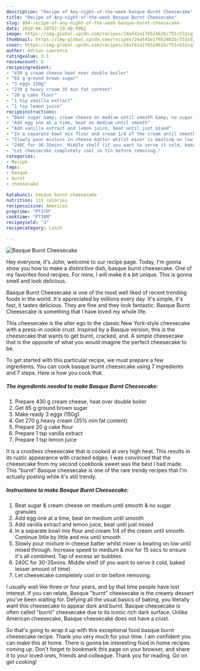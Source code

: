 ```yaml
---
description: "Recipe of Any-night-of-the-week Basque Burnt Cheesecake"
title: "Recipe of Any-night-of-the-week Basque Burnt Cheesecake"
slug: 994-recipe-of-any-night-of-the-week-basque-burnt-cheesecake
date: 2020-06-18T02:19:40.096Z
image: https://img-global.cpcdn.com/recipes/24af41e17652462b/751x532cq70/basque-burnt-cheesecake-recipe-main-photo.jpg
thumbnail: https://img-global.cpcdn.com/recipes/24af41e17652462b/751x532cq70/basque-burnt-cheesecake-recipe-main-photo.jpg
cover: https://img-global.cpcdn.com/recipes/24af41e17652462b/751x532cq70/basque-burnt-cheesecake-recipe-main-photo.jpg
author: Adrian Lawrence
ratingvalue: 3.1
reviewcount: 9
recipeingredient:
- "430 g cream cheese heat over double boiler"
- "65 g ground brown sugar"
- "3 eggs 150g"
- "270 g heavy cream 35 min fat content"
- "20 g cake flour"
- "1 tsp vanilla extract"
- "1 tsp lemon juice"
recipeinstructions:
- "Beat sugar &amp; cream cheese on medium until smooth &amp; no sugar granules"
- "Add egg one at a time, beat on medium until smooth"
- "Add vanilla extract and lemon juice, beat until just mixed"
- "In a separate bowl mix flour and cream 1/4 of the cream until smooth. Continue little by little and mix until smooth"
- "Slowly pour mixture in cheese batter whilst mixer is beating on low until mixed through. Increase speed to medium &amp; mix for 15 secs to ensure it&#39;s all combined. Tap of excess air bubbles."
- "240C for 30-35mins. Middle shelf (if you want to serve it cold, baked lesser amount of time)"
- "Let cheesecake completely cool in tin before removing."
categories:
- Recipe
tags:
- basque
- burnt
- cheesecake

katakunci: basque burnt cheesecake 
nutrition: 115 calories
recipecuisine: American
preptime: "PT37M"
cooktime: "PT38M"
recipeyield: "3"
recipecategory: Lunch

---
```



![Basque Burnt Cheesecake](https://img-global.cpcdn.com/recipes/24af41e17652462b/751x532cq70/basque-burnt-cheesecake-recipe-main-photo.jpg)

Hey everyone, it's John, welcome to our recipe page. Today, I'm gonna show you how to make a distinctive dish, basque burnt cheesecake. One of my favorites food recipes. For mine, I will make it a bit unique. This is gonna smell and look delicious.

Basque Burnt Cheesecake is one of the most well liked of recent trending foods in the world. It's appreciated by millions every day. It's simple, it's fast, it tastes delicious. They are fine and they look fantastic. Basque Burnt Cheesecake is something that I have loved my whole life.

This cheesecake is the alter ego to the classic New York-style cheesecake with a press-in cookie crust. Inspired by a Basque version, this is the cheesecake that wants to get burnt, cracked, and. A simple cheesecake that is the opposite of what you would imagine the perfect cheesecake to be.


To get started with this particular recipe, we must prepare a few ingredients. You can cook basque burnt cheesecake using 7 ingredients and 7 steps. Here is how you cook that.

<!--inarticleads1-->

##### The ingredients needed to make Basque Burnt Cheesecake:

1. Prepare 430 g cream cheese, heat over double boiler
1. Get 65 g ground brown sugar
1. Make ready 3 eggs (150g)
1. Get 270 g heavy cream (35% min fat content)
1. Prepare 20 g cake flour
1. Prepare 1 tsp vanilla extract
1. Prepare 1 tsp lemon juice


It is a crustless cheesecake that is cooked at very high heat. This results in its rustic appearance with cracked edges. I was convinced that the cheesecake from my second cookbook sweet was the best I had made. This &#34;burnt&#34; Basque cheesecake is one of the rare trendy recipes that I&#39;m actually posting while it&#39;s still trendy. 

<!--inarticleads2-->

##### Instructions to make Basque Burnt Cheesecake:

1. Beat sugar &amp; cream cheese on medium until smooth &amp; no sugar granules
1. Add egg one at a time, beat on medium until smooth
1. Add vanilla extract and lemon juice, beat until just mixed
1. In a separate bowl mix flour and cream 1/4 of the cream until smooth. Continue little by little and mix until smooth
1. Slowly pour mixture in cheese batter whilst mixer is beating on low until mixed through. Increase speed to medium &amp; mix for 15 secs to ensure it&#39;s all combined. Tap of excess air bubbles.
1. 240C for 30-35mins. Middle shelf (if you want to serve it cold, baked lesser amount of time)
1. Let cheesecake completely cool in tin before removing.


I usually wait like three or four years, and by that time people have lost interest. If you can relate, Basque &#34;burnt&#34; cheesecake is the creamy dessert you&#39;ve been waiting for. Defying all the usual basics of baking, you literally want this cheesecake to appear dark and burnt. Basque cheesecake is often called &#34;burnt&#34; cheesecake due to its iconic rich dark surface. Unlike American cheesecake, Basque cheesecake does not have a crust. 

So that's going to wrap it up with this exceptional food basque burnt cheesecake recipe. Thank you very much for your time. I am confident you can make this at home. There is gonna be interesting food in home recipes coming up. Don't forget to bookmark this page on your browser, and share it to your loved ones, friends and colleague. Thank you for reading. Go on get cooking!
